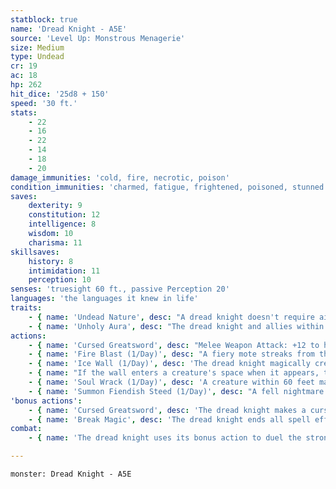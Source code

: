 ```yaml
---
statblock: true
name: 'Dread Knight - A5E'
source: 'Level Up: Monstrous Menagerie'
size: Medium
type: Undead
cr: 19
ac: 18
hp: 262
hit_dice: '25d8 + 150'
speed: '30 ft.'
stats:
    - 22
    - 16
    - 22
    - 14
    - 18
    - 20
damage_immunities: 'cold, fire, necrotic, poison'
condition_immunities: 'charmed, fatigue, frightened, poisoned, stunned'
saves:
    dexterity: 9
    constitution: 12
    intelligence: 8
    wisdom: 10
    charisma: 11
skillsaves:
    history: 8
    intimidation: 11
    perception: 10
senses: 'truesight 60 ft., passive Perception 20'
languages: 'the languages it knew in life'
traits:
    - { name: 'Undead Nature', desc: "A dread knight doesn't require air, sustenance, or sleep." }
    - { name: 'Unholy Aura', desc: "The dread knight and allies within 30 feet have advantage on saving throws against spells and other magic effects and against features that turn undead. Other creatures of the dread knight's choice within 30 feet have disadvantage on saving throws against spells and other magic effects." }
actions:
    - { name: 'Cursed Greatsword', desc: "Melee Weapon Attack: +12 to hit, reach 5 ft., one target. Hit: 13 (2d6 + 6) slashing damage plus 14 (4d6) necrotic damage, and the target's hit point maximum is reduced by an amount equal to the necrotic damage taken. This reduction lasts until the target finishes a long rest. The target dies if its hit point maximum is reduced to 0." }
    - { name: 'Fire Blast (1/Day)', desc: "A fiery mote streaks from the dread knight's finger to a point within 120 feet and blossoms into a 20-foot-radius sphere of black fire which spreads around corners. Each creature within the area makes a DC 16 Dexterity saving throw, taking 63 (18d6) fire damage on a failed saving throw or half damage on a success. This damage ignores fire resistance and treats immunity to fire damage as fire resistance." }
    - { name: 'Ice Wall (1/Day)', desc: 'The dread knight magically creates a wall of ice on a solid surface it can see within 60 feet. The wall is flat, 1 foot thick, and can be up to 50 feet long and 15 feet high. The wall lasts for 1 minute or until destroyed. Each 10-foot section has AC 12, 30 hit points, vulnerability to fire damage, and immunity to cold, necrotic, poison, and psychic damage.' }
    - { name: "If the wall enters a creature's space when it appears, the creature is pushed to one side of the wall (creature's choice)", desc: 'The creature then makes a DC 16 Dexterity saving throw, taking 49 (14d6) cold damage on a successful save or half damage on a success.' }
    - { name: 'Soul Wrack (1/Day)', desc: 'A creature within 60 feet makes a DC 16 Constitution saving throw, taking 70 (20d6) necrotic damage and falling prone on a failed save or taking half damage on a success.' }
    - { name: 'Summon Fiendish Steed (1/Day)', desc: "A fell nightmare or wyvern magically appears in an empty space within 5 feet. The steed follows the dread knight's commands and acts on its turn. It may attack on the turn on which it is summoned. It remains until the dread knight dismisses it as an action or it is killed." }
'bonus actions':
    - { name: 'Cursed Greatsword', desc: 'The dread knight makes a cursed greatsword attack.' }
    - { name: 'Break Magic', desc: 'The dread knight ends all spell effects created by a 5th-level or lower spell slot on a creature, object, or point within 30 feet.' }
combat:
    - { name: 'The dread knight uses its bonus action to duel the strongest melee combatant with its cursed greatsword, while using Fire Blast, Soul Wrack, and Wall of Ice to eliminate or cut off those who interfere', desc: 'If it is bloodied and without allies, it uses Summon Fiendish Steed and tries to escape.' }

---
```

```statblock
monster: Dread Knight - A5E
```
